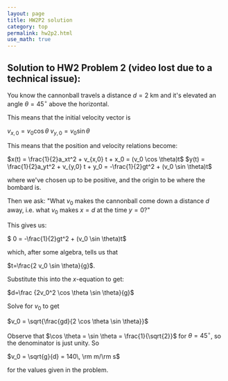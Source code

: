 ```yaml
---
layout: page
title: HW2P2 solution
category: top
permalink: hw2p2.html
use_math: true
---
```


## Solution to HW2 Problem 2 (video lost due to a technical issue):

You know the cannonball travels a distance $d=2$ km and it's elevated an angle $\theta=45^\circ$ above the horizontal.

This means that the initial velocity vector is 

$v_{x,0} = v_0 \cos \theta$
$v_{y,0} = v_0 \sin \theta$

This means that the position and velocity relations become:

$x(t) = \frac{1}{2}a_xt^2 + v_{x,0} t + x_0 = (v_0 \cos \theta)t$
$y(t) = \frac{1}{2}a_yt^2 + v_{y,0} t + y_0 = -\frac{1}{2}gt^2 +
 (v_0 \sin \theta)t$
 
 where we've chosen up to be positive, and the origin to be where the bombard is.
 
 Then we ask: "What $v_0$ makes the cannonball come down a distance $d$ away, i.e. what $v_0$ makes $x=d$ at the time $y=0$?"
 
 This gives us: 
 
$ 0 = -\frac{1}{2}gt^2 + (v_0 \sin \theta)t$

which, after some algebra, tells us that

$t=\frac{2 v_0 \sin \theta}{g}$.

Substitute this into the $x$-equation to get:

$d=\frac {2v_0^2 \cos \theta \sin \theta}{g}$

Solve for $v_0$ to get 

$v_0 = \sqrt{\frac{gd}{2 \cos \theta \sin \theta}}$

Observe that $\cos \theta = \sin \theta = \frac{1}{\sqrt{2}}$ for $\theta=45^\circ$, so the denominator is just unity. So

$v_0 = \sqrt{g}{d} = 140\, \rm m/\rm s$


for the values given in the problem.
